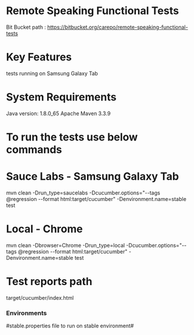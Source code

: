 
# Remote Speaking Functional Tests

Bit Bucket path : https://bitbucket.org/carepo/remote-speaking-functional-tests


Key Features
============
tests running on Samsung Galaxy Tab


System Requirements
===================
Java version: 1.8.0_65
Apache Maven 3.3.9


To run the tests use below commands
========================

Sauce Labs - Samsung Galaxy Tab
===================

mvn clean -Drun_type=saucelabs -Dcucumber.options="--tags @regression --format html:target/cucumber" -Denvironment.name=stable test

Local - Chrome
===================

mvn clean -Dbrowser=Chrome -Drun_type=local -Dcucumber.options="--tags @regression --format html:target/cucumber" -Denvironment.name=stable test

Test reports path
========================
target/cucumber/index.html

### Environments ####

  #stable.properties file to run on stable environment#
